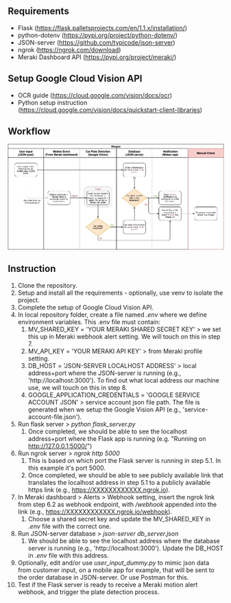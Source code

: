 ## Requirements
- Flask (https://flask.palletsprojects.com/en/1.1.x/installation/)
- python-dotenv (https://pypi.org/project/python-dotenv/)
- JSON-server (https://github.com/typicode/json-server)
- ngrok (https://ngrok.com/download)
- Meraki Dashboard API (https://pypi.org/project/meraki/)

## Setup Google Cloud Vision API
- OCR guide (https://cloud.google.com/vision/docs/ocr)
- Python setup instruction (https://cloud.google.com/vision/docs/quickstart-client-libraries)

## Workflow
![Image of workflow](https://github.com/mfakbar/meraki-car-plate-detection/blob/main/workflow-diagram.jpg)

## Instruction
1. Clone the repository.
2. Setup and install all the requirements - optionally, use venv to isolate the project.
3. Complete the setup of Google Cloud Vision API.
4. In local repository folder, create a file named *.env* where we define environment variables. This .env file must contain:
   1. MV_SHARED_KEY = 'YOUR MERAKI SHARED SECRET KEY' > we set this up in Meraki webhook alert setting. We will touch on this in step 7.
   2. MV_API_KEY = 'YOUR MERAKI API KEY' > from Meraki profile setting.
   3. DB_HOST = 'JSON-SERVER LOCALHOST ADDRESS' > local address+port where the JSON-server is running (e.g., 'http://localhost:3000'). To find out what local address our machine use, we will touch on this in step 8.
   4. GOOGLE_APPLICATION_CREDENTIALS = 'GOOGLE SERVICE ACCOUNT JSON' > service account json file path. The file is generated when we setup the Google Vision API (e.g., 'service-account-file.json').
5. Run flask server > *python flask_server.py*
   1. Once completed, we should be able to see the localhost address+port where the Flask app is running (e.g. "Running on http://127.0.0.1:5000/")
6. Run ngrok server > *ngrok http 5000*
   1. This is based on which port the Flask server is running in step 5.1. In this example it's port 5000.
   2. Once completed, we should be able to see publicly available link that translates the localhost address in step 5.1 to a publicly available https link (e.g., https://XXXXXXXXXXXX.ngrok.io).
7. In Meraki dashboard > Alerts > Webhook setting, insert the ngrok link from step 6.2 as webhook endpoint, with */webhook* appended into the link (e.g., https://XXXXXXXXXXXX.ngrok.io/webhook).
   1. Choose a shared secret key and update the MV_SHARED_KEY in *.env* file with the correct one.
8. Run JSON-server database > *json-server db_server.json*
   1. We should be able to see the localhost address where the database server is running (e.g., 'http://localhost:3000'). Update the DB_HOST in *.env* file with this address.
9. Optionally, edit and/or use *user_input_dummy.py* to mimic json data from customer input, on a mobile app for example, that will be sent to the order database in JSON-server. Or use Postman for this.
10. Test if the Flask server is ready to receive a Meraki motion alert webhook, and trigger the plate detection process.